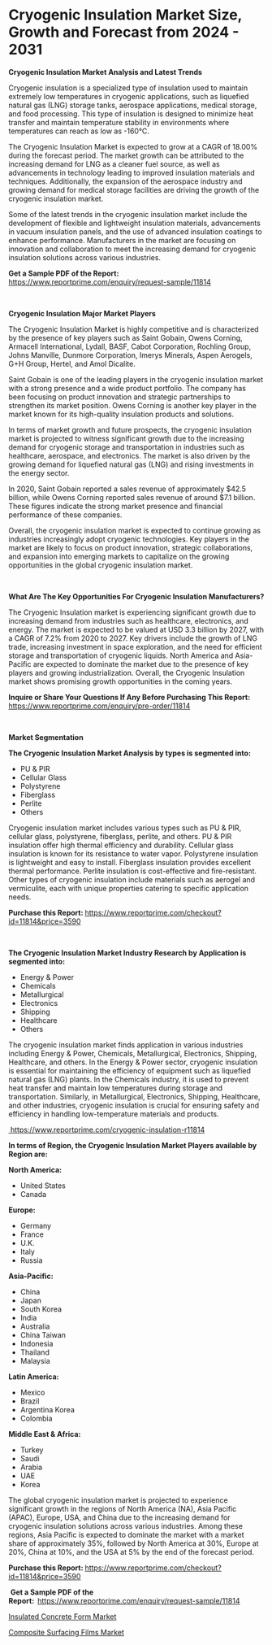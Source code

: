 <p><h1>Cryogenic Insulation Market Size, Growth and Forecast from 2024 - 2031</h1></p><p><strong>Cryogenic Insulation Market Analysis and Latest Trends</strong></p>
<p><p>Cryogenic insulation is a specialized type of insulation used to maintain extremely low temperatures in cryogenic applications, such as liquefied natural gas (LNG) storage tanks, aerospace applications, medical storage, and food processing. This type of insulation is designed to minimize heat transfer and maintain temperature stability in environments where temperatures can reach as low as -160°C.</p><p>The Cryogenic Insulation Market is expected to grow at a CAGR of 18.00% during the forecast period. The market growth can be attributed to the increasing demand for LNG as a cleaner fuel source, as well as advancements in technology leading to improved insulation materials and techniques. Additionally, the expansion of the aerospace industry and growing demand for medical storage facilities are driving the growth of the cryogenic insulation market.</p><p>Some of the latest trends in the cryogenic insulation market include the development of flexible and lightweight insulation materials, advancements in vacuum insulation panels, and the use of advanced insulation coatings to enhance performance. Manufacturers in the market are focusing on innovation and collaboration to meet the increasing demand for cryogenic insulation solutions across various industries.</p></p>
<p><strong>Get a Sample PDF of the Report:&nbsp;</strong> <a href="https://www.reportprime.com/enquiry/request-sample/11814">https://www.reportprime.com/enquiry/request-sample/11814</a></p>
<p>&nbsp;</p>
<p><strong>Cryogenic Insulation Major Market Players</strong></p>
<p><p>The Cryogenic Insulation Market is highly competitive and is characterized by the presence of key players such as Saint Gobain, Owens Corning, Armacell International, Lydall, BASF, Cabot Corporation, Rochling Group, Johns Manville, Dunmore Corporation, Imerys Minerals, Aspen Aerogels, G+H Group, Hertel, and Amol Dicalite.</p><p>Saint Gobain is one of the leading players in the cryogenic insulation market with a strong presence and a wide product portfolio. The company has been focusing on product innovation and strategic partnerships to strengthen its market position. Owens Corning is another key player in the market known for its high-quality insulation products and solutions.</p><p>In terms of market growth and future prospects, the cryogenic insulation market is projected to witness significant growth due to the increasing demand for cryogenic storage and transportation in industries such as healthcare, aerospace, and electronics. The market is also driven by the growing demand for liquefied natural gas (LNG) and rising investments in the energy sector.</p><p>In 2020, Saint Gobain reported a sales revenue of approximately $42.5 billion, while Owens Corning reported sales revenue of around $7.1 billion. These figures indicate the strong market presence and financial performance of these companies.</p><p>Overall, the cryogenic insulation market is expected to continue growing as industries increasingly adopt cryogenic technologies. Key players in the market are likely to focus on product innovation, strategic collaborations, and expansion into emerging markets to capitalize on the growing opportunities in the global cryogenic insulation market.</p></p>
<p>&nbsp;</p>
<p><strong>What Are The Key Opportunities For Cryogenic Insulation Manufacturers?</strong></p>
<p><p>The Cryogenic Insulation market is experiencing significant growth due to increasing demand from industries such as healthcare, electronics, and energy. The market is expected to be valued at USD 3.3 billion by 2027, with a CAGR of 7.2% from 2020 to 2027. Key drivers include the growth of LNG trade, increasing investment in space exploration, and the need for efficient storage and transportation of cryogenic liquids. North America and Asia-Pacific are expected to dominate the market due to the presence of key players and growing industrialization. Overall, the Cryogenic Insulation market shows promising growth opportunities in the coming years.</p></p>
<p><strong>Inquire or Share Your Questions If Any Before Purchasing This Report:</strong> <a href="https://www.reportprime.com/enquiry/pre-order/11814">https://www.reportprime.com/enquiry/pre-order/11814</a></p>
<p>&nbsp;</p>
<p><strong>Market Segmentation</strong></p>
<p><strong>The Cryogenic Insulation Market Analysis by types is segmented into:</strong></p>
<p><ul><li>PU & PIR</li><li>Cellular Glass</li><li>Polystyrene</li><li>Fiberglass</li><li>Perlite</li><li>Others</li></ul></p>
<p><p>Cryogenic insulation market includes various types such as PU & PIR, cellular glass, polystyrene, fiberglass, perlite, and others. PU & PIR insulation offer high thermal efficiency and durability. Cellular glass insulation is known for its resistance to water vapor. Polystyrene insulation is lightweight and easy to install. Fiberglass insulation provides excellent thermal performance. Perlite insulation is cost-effective and fire-resistant. Other types of cryogenic insulation include materials such as aerogel and vermiculite, each with unique properties catering to specific application needs.</p></p>
<p><strong>Purchase this Report:&nbsp;</strong><a href="https://www.reportprime.com/checkout?id=11814&price=3590">https://www.reportprime.com/checkout?id=11814&price=3590</a></p>
<p>&nbsp;</p>
<p><strong>The Cryogenic Insulation Market Industry Research by Application is segmented into:</strong></p>
<p><ul><li>Energy & Power</li><li>Chemicals</li><li>Metallurgical</li><li>Electronics</li><li>Shipping</li><li>Healthcare</li><li>Others</li></ul></p>
<p><p>The cryogenic insulation market finds application in various industries including Energy & Power, Chemicals, Metallurgical, Electronics, Shipping, Healthcare, and others. In the Energy & Power sector, cryogenic insulation is essential for maintaining the efficiency of equipment such as liquefied natural gas (LNG) plants. In the Chemicals industry, it is used to prevent heat transfer and maintain low temperatures during storage and transportation. Similarly, in Metallurgical, Electronics, Shipping, Healthcare, and other industries, cryogenic insulation is crucial for ensuring safety and efficiency in handling low-temperature materials and products.</p></p>
<p><a href="https://www.reportprime.com/cryogenic-insulation-r11814">&nbsp;https://www.reportprime.com/cryogenic-insulation-r11814</a></p>
<p><strong>In terms of Region, the Cryogenic Insulation Market Players available by Region are:</strong></p>
<p>
    <p> <strong> North America: </strong>
        <ul>
            <li>United States</li>
            <li>Canada</li>
        </ul>
        </p> 
    <p> <strong> Europe: </strong>
        <ul>
            <li>Germany</li>
            <li>France</li>
            <li>U.K.</li>
            <li>Italy</li>
            <li>Russia</li>
        </ul>
        </p> 
    <p> <strong> Asia-Pacific: </strong>
        <ul>
            <li>China</li>
            <li>Japan</li>
            <li>South Korea</li>
            <li>India</li>
            <li>Australia</li>
            <li>China Taiwan</li>
            <li>Indonesia</li>
            <li>Thailand</li>
            <li>Malaysia</li>
        </ul>
        </p> 
    <p> <strong> Latin America: </strong>
        <ul>
            <li>Mexico</li>
            <li>Brazil</li>
            <li>Argentina Korea</li>
            <li>Colombia</li>
        </ul>
        </p> 
    <p> <strong> Middle East & Africa: </strong>
        <ul>
            <li>Turkey</li>
            <li>Saudi</li>
            <li>Arabia</li>
            <li>UAE</li>
            <li>Korea</li>
        </ul>
    </p>
    </p>
<p><p>The global cryogenic insulation market is projected to experience significant growth in the regions of North America (NA), Asia Pacific (APAC), Europe, USA, and China due to the increasing demand for cryogenic insulation solutions across various industries. Among these regions, Asia Pacific is expected to dominate the market with a market share of approximately 35%, followed by North America at 30%, Europe at 20%, China at 10%, and the USA at 5% by the end of the forecast period.</p></p>
<p><strong>Purchase this Report: </strong><a href="https://www.reportprime.com/checkout?id=11814&price=3590">https://www.reportprime.com/checkout?id=11814&price=3590</a></p>
<p>&nbsp;<strong>Get a Sample PDF of the Report:&nbsp;&nbsp;</strong><a href="https://www.reportprime.com/enquiry/request-sample/11814">https://www.reportprime.com/enquiry/request-sample/11814</a></p>
<p><strong></strong></p>
<p><p><a href="https://github.com/mdinislamsheik/Market-Research-Report-List-1/blob/main/insulated-concrete-form-market.md">Insulated Concrete Form Market</a></p><p><a href="https://github.com/hzxpgedq27/Market-Research-Report-List-1/blob/main/composite-surfacing-films-market.md">Composite Surfacing Films Market</a></p></p>